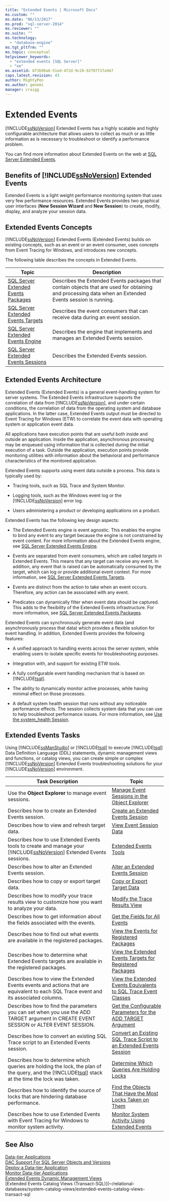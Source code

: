 ```yaml
---
title: "Extended Events | Microsoft Docs"
ms.custom: ""
ms.date: "06/13/2017"
ms.prod: "sql-server-2014"
ms.reviewer: ""
ms.suite: ""
ms.technology: 
  - "database-engine"
ms.tgt_pltfrm: ""
ms.topic: conceptual
helpviewer_keywords: 
  - "extended events [SQL Server]"
  - "xe"
ms.assetid: bf3b98a6-51ed-4f2d-9c26-92f07f1fa947
caps.latest.revision: 43
author: MightyPen
ms.author: genemi
manager: craigg
---
```

# Extended Events
  [!INCLUDE[ssNoVersion](../../includes/ssnoversion-md.md)] Extended Events has a highly scalable and highly configurable architecture that allows users to collect as much or as little information as is necessary to troubleshoot or identify a performance problem.  
  
 You can find more information about Extended Events on the web at [SQL Server Extended Events](http://blogs.msdn.com/b/extended_events/).  
  
## Benefits of [!INCLUDE[ssNoVersion](../../includes/ssnoversion-md.md)] Extended Events  
 Extended Events is a light weight performance monitoring system that uses very few performance resources. Extended Events provides two graphical user interfaces (**New Session Wizard** and **New Session**) to create, modify, display, and analyze your session data.  
  
## Extended Events Concepts  
 [!INCLUDE[ssNoVersion](../../includes/ssnoversion-md.md)] Extended Events (Extended Events) builds on existing concepts, such as an event or an event consumer, uses concepts from Event Tracing for Windows, and introduces new concepts.  
  
 The following table describes the concepts in Extended Events.  
  
|Topic|Description|  
|-----------|-----------------|  
|[SQL Server Extended Events Packages](sql-server-extended-events-packages.md)|Describes the Extended Events packages that contain objects that are used for obtaining and processing data when an Extended Events session is running.|  
|[SQL Server Extended Events Targets](../../database-engine/sql-server-extended-events-targets.md)|Describes the event consumers that can receive data during an event session.|  
|[SQL Server Extended Events Engine](sql-server-extended-events-engine.md)|Describes the engine that implements and manages an Extended Events session.|  
|[SQL Server Extended Events Sessions](sql-server-extended-events-sessions.md)|Describes the Extended Events session.|  
  
## Extended Events Architecture  
 Extended Events (Extended Events) is a general event-handling system for server systems. The Extended Events infrastructure supports the correlation of data from [!INCLUDE[ssNoVersion](../../includes/ssnoversion-md.md)], and under certain conditions, the correlation of data from the operating system and database applications. In the latter case, Extended Events output must be directed to Event Tracing for Windows (ETW) to correlate the event data with operating system or application event data.  
  
 All applications have execution points that are useful both inside and outside an application. Inside the application, asynchronous processing may be enqueued using information that is collected during the initial execution of a task. Outside the application, execution points provide monitoring utilities with information about the behavioral and performance characteristics of the monitored application.  
  
 Extended Events supports using event data outside a process. This data is typically used by:  
  
-   Tracing tools, such as SQL Trace and System Monitor.  
  
-   Logging tools, such as the Windows event log or the [!INCLUDE[ssNoVersion](../../includes/ssnoversion-md.md)] error log.  
  
-   Users administering a product or developing applications on a product.  
  
 Extended Events has the following key design aspects:  
  
-   The Extended Events engine is event agnostic. This enables the engine to bind any event to any target because the engine is not constrained by event content. For more information about the Extended Events engine, see [SQL Server Extended Events Engine](sql-server-extended-events-engine.md).  
  
-   Events are separated from event consumers, which are called *targets* in Extended Events. This means that any target can receive any event. In addition, any event that is raised can be automatically consumed by the target, which can log or provide additional event context. For more information, see [SQL Server Extended Events Targets](../../database-engine/sql-server-extended-events-targets.md).  
  
-   Events are distinct from the action to take when an event occurs. Therefore, any action can be associated with any event.  
  
-   Predicates can dynamically filter when event data should be captured. This adds to the flexibility of the Extended Events infrastructure. For more information, see [SQL Server Extended Events Packages](sql-server-extended-events-packages.md).  
  
 Extended Events can synchronously generate event data (and asynchronously process that data) which provides a flexible solution for event handling. In addition, Extended Events provides the following features:  
  
-   A unified approach to handling events across the server system, while enabling users to isolate specific events for troubleshooting purposes.  
  
-   Integration with, and support for existing ETW tools.  
  
-   A fully configurable event handling mechanism that is based on [!INCLUDE[tsql](../../includes/tsql-md.md)].  
  
-   The ability to dynamically monitor active processes, while having minimal effect on those processes.  
  
-   A default system health session that runs without any noticeable performance effects. The session collects system data that you can use to help troubleshoot performance issues. For more information, see [Use the system_health Session](use-the-ssms-xe-profiler.md).  
  
## Extended Events Tasks  
 Using [!INCLUDE[ssManStudio](../../includes/ssmanstudio-md.md)] or [!INCLUDE[tsql](../../includes/tsql-md.md)] to execute [!INCLUDE[tsql](../../includes/tsql-md.md)] Data Definition Language (DDL) statements, dynamic management views and functions, or catalog views, you can create simple or complex [!INCLUDE[ssNoVersion](../../includes/ssnoversion-md.md)] Extended Events troubleshooting solutions for your [!INCLUDE[ssNoVersion](../../includes/ssnoversion-md.md)] environment.  
  
|Task Description|Topic|  
|----------------------|-----------|  
|Use the **Object Explorer** to manage event sessions.|[Manage Event Sessions in the Object Explorer](../../ssms/object/object-explorer.md)|  
|Describes how to create an Extended Events session.|[Create an Extended Events Session](../../database-engine/create-an-extended-events-session.md)|  
|Describes how to view and refresh target data.|[View Event Session Data](../../database-engine/view-event-session-data.md)|  
|Describes how to use Extended Events tools to create and manage your [!INCLUDE[ssNoVersion](../../includes/ssnoversion-md.md)] Extended Events sessions.|[Extended Events Tools](extended-events-tools.md)|  
|Describes how to alter an Extended Events session.|[Alter an Extended Events Session](alter-an-extended-events-session.md)|  
|Describes how to copy or export target data.|[Copy or Export Target Data](../../database-engine/copy-or-export-target-data.md)|  
|Describes how to modify your trace results view to customize how you want to analyze your data.|[Modify the Trace Results View](../../database-engine/modify-the-trace-results-view.md)|  
|Describes how to get information about the fields associated with the events.|[Get the Fields for All Events](../../database-engine/get-the-fields-for-all-events.md)|  
|Describes how to find out what events are available in the registered packages.|[View the Events for Registered Packages](../../database-engine/view-the-events-for-registered-packages.md)|  
|Describes how to determine what Extended Events targets are available in the registered packages.|[View the Extended Events Targets for Registered Packages](../../database-engine/view-the-extended-events-targets-for-registered-packages.md)|  
|Describes how to view the Extended Events events and actions that are equivalent to each SQL Trace event and its associated columns.|[View the Extended Events Equivalents to SQL Trace Event Classes](view-the-extended-events-equivalents-to-sql-trace-event-classes.md)|  
|Describes how to find the parameters you can set when you use the ADD TARGET argument in CREATE EVENT SESSION or ALTER EVENT SESSION.|[Get the Configurable Parameters for the ADD TARGET Argument](../../database-engine/get-the-configurable-parameters-for-the-add-target-argument.md)|  
|Describes how to convert an existing SQL Trace script to an Extended Events session.|[Convert an Existing SQL Trace Script to an Extended Events Session](convert-an-existing-sql-trace-script-to-an-extended-events-session.md)|  
|Describes how to determine which queries are holding the lock, the plan of the query, and the [!INCLUDE[tsql](../../includes/tsql-md.md)] stack at the time the lock was taken.|[Determine Which Queries Are Holding Locks](determine-which-queries-are-holding-locks.md)|  
|Describes how to identify the source of locks that are hindering database performance.|[Find the Objects That Have the Most Locks Taken on Them](find-the-objects-that-have-the-most-locks-taken-on-them.md)|  
|Describes how to use Extended Events with Event Tracing for Windows to monitor system activity.|[Monitor System Activity Using Extended Events](monitor-system-activity-using-extended-events.md)|  
  
## See Also  
 [Data-tier Applications](../data-tier-applications/data-tier-applications.md)   
 [DAC Support For SQL Server Objects and Versions](../data-tier-applications/dac-support-for-sql-server-objects-and-versions.md)   
 [Deploy a Data-tier Application](../data-tier-applications/deploy-a-data-tier-application.md)   
 [Monitor Data-tier Applications](../data-tier-applications/monitor-data-tier-applications.md)   
 [Extended Events Dynamic Management Views](../views/views.md)   
 [Extended Events Catalog Views &#40;Transact-SQL&#41;](~/relational-databases/system-catalog-views/extended-events-catalog-views-transact-sql  
  
  
